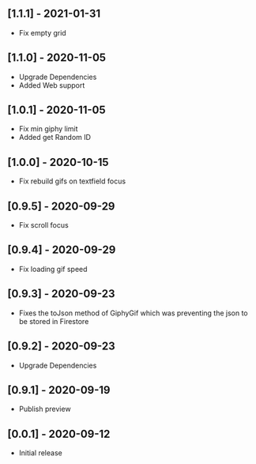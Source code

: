 ## [1.1.1] - 2021-01-31
* Fix empty grid

## [1.1.0] - 2020-11-05
* Upgrade Dependencies
* Added Web support

## [1.0.1] - 2020-11-05
* Fix min giphy limit 
* Added get Random ID

## [1.0.0] - 2020-10-15
* Fix rebuild gifs on textfield focus

## [0.9.5] - 2020-09-29
* Fix scroll focus


## [0.9.4] - 2020-09-29
* Fix loading gif speed

## [0.9.3] - 2020-09-23
* Fixes the toJson method of GiphyGif which was preventing the json to be stored in Firestore

## [0.9.2] - 2020-09-23
* Upgrade Dependencies

## [0.9.1] - 2020-09-19
* Publish preview


## [0.0.1] - 2020-09-12
* Initial release
